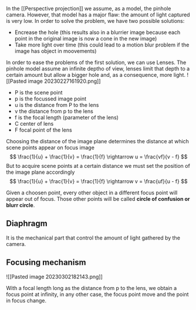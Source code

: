 In the [[Perspective projection]] we assume, as a model, the pinhole camera. However, that model has a major flaw: the amount of light captured is very low. In order to solve the problem, we have two possible solutions:

- Encrease the hole (this results also in a blurrier image because each point in the original image is now a cone in the new image)
- Take more light over time (this could lead to a motion blur problem if the image has object in moovements)

In order to ease the problems of the first solution, we can use Lenses.
The pinhole model assume an infinite deptho of view, lenses limit that depth to a certain amount but allow a bigger hole and, as a consequence, more light.
![[Pasted image 20230227161920.png]]

- P is the scene point
- p is the focussed image point
- u is the distance from P to the lens
- v the distance from p to the lens
- f is the focal length (parameter of the lens)
- C center of lens
- F focal point of the lens

Choosing the distance of the image plane determines the distance at which scene points appear on focus image
$$
\frac{1}{u} + \frac{1}{v} = \frac{1}{f} \rightarrow u = \frac{vf}{v - f}
$$
But to acquire scene points at a certain distance we must set the position of the image plane accordingly
$$
\frac{1}{u} + \frac{1}{v} = \frac{1}{f} \rightarrow v = \frac{uf}{u - f}
$$

Given a choosen point, every other object in a different focus point will appear out of focus.
Those other points will be called __circle of confusion or blurr circle__.

## Diaphragm

It is the mechanical part that control the amount of light gathered by the camera.

## Focusing mechanism

![[Pasted image 20230302182143.png]]

With a focal length long as the distance from p to the lens, we obtain a focus point at infinity, in any other case, the focus point move and the point in focus change.